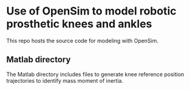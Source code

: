 # Use of OpenSim to model robotic prosthetic knees and ankles
This repo hosts the source code for modeling with OpenSim.
## Matlab directory
The Matlab directory includes files to generate knee reference position trajectories to identify mass moment of inertia.
